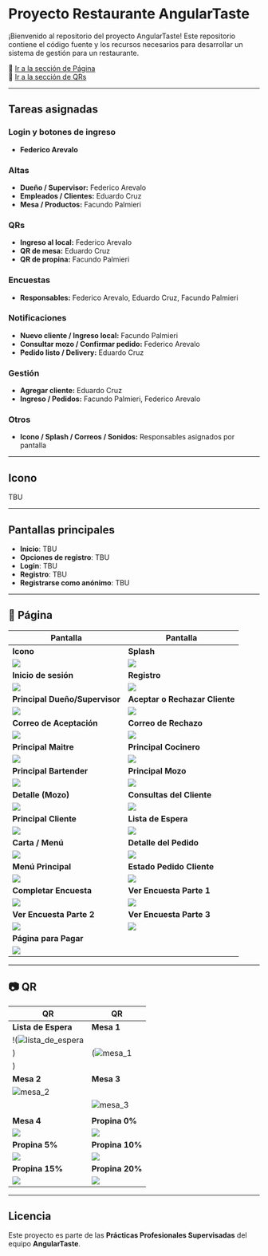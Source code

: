# Proyecto Restaurante AngularTaste

¡Bienvenido al repositorio del proyecto AngularTaste! Este repositorio contiene el código fuente y los recursos necesarios para desarrollar un sistema de gestión para un restaurante.

📌 [Ir a la sección de Página](#página)  
📌 [Ir a la sección de QRs](#qr)

---

## Tareas asignadas

### Login y botones de ingreso
- **Federico Arevalo**

### Altas
- **Dueño / Supervisor:** Federico Arevalo  
- **Empleados / Clientes:** Eduardo Cruz  
- **Mesa / Productos:** Facundo Palmieri

### QRs
- **Ingreso al local:** Federico Arevalo  
- **QR de mesa:** Eduardo Cruz  
- **QR de propina:** Facundo Palmieri

### Encuestas
- **Responsables:** Federico Arevalo, Eduardo Cruz, Facundo Palmieri

### Notificaciones
- **Nuevo cliente / Ingreso local:** Facundo Palmieri  
- **Consultar mozo / Confirmar pedido:** Federico Arevalo  
- **Pedido listo / Delivery:** Eduardo Cruz

### Gestión
- **Agregar cliente:** Eduardo Cruz  
- **Ingreso / Pedidos:** Facundo Palmieri, Federico Arevalo

### Otros
- **Icono / Splash / Correos / Sonidos:** Responsables asignados por pantalla

---

## Icono

TBU

---

## Pantallas principales

- **Inicio**: TBU  
- **Opciones de registro**: TBU  
- **Login**: TBU  
- **Registro**: TBU  
- **Registrarse como anónimo**: TBU

---

## 📄 Página

| Pantalla                          | Pantalla                        |
|----------------------------------|---------------------------------|
| **Icono**                        | **Splash**                      |
| ![](./assets/img/icono.png)      | ![](./assets/img/splash.png)   |
| **Inicio de sesión**             | **Registro**                    |
| ![](./assets/img/login.png)      | ![](./assets/img/register.png) |
| **Principal Dueño/Supervisor**   | **Aceptar o Rechazar Cliente** |
| ![](./assets/img/duenio.png)     | ![](./assets/img/aprobacion.png) |
| **Correo de Aceptación**         | **Correo de Rechazo**          |
| ![](./assets/img/correo-ok.png)  | ![](./assets/img/correo-no.png) |
| **Principal Maitre**             | **Principal Cocinero**         |
| ![](./assets/img/maitre.png)     | ![](./assets/img/cocinero.png) |
| **Principal Bartender**          | **Principal Mozo**             |
| ![](./assets/img/bartender.png)  | ![](./assets/img/mozo.png)     |
| **Detalle (Mozo)**               | **Consultas del Cliente**      |
| ![](./assets/img/detalle-mozo.png) | ![](./assets/img/consultas.png) |
| **Principal Cliente**            | **Lista de Espera**            |
| ![](./assets/img/cliente.png)    | ![](./assets/img/lista-espera.png) |
| **Carta / Menú**                 | **Detalle del Pedido**         |
| ![](./assets/img/carta.png)      | ![](./assets/img/detalle-pedido.png) |
| **Menú Principal**               | **Estado Pedido Cliente**      |
| ![](./assets/img/menu-principal.png) | ![](./assets/img/estado-cliente.png) |
| **Completar Encuesta**           | **Ver Encuesta Parte 1**       |
| ![](./assets/img/encuesta.png)   | ![](./assets/img/encuesta1.png) |
| **Ver Encuesta Parte 2**         | **Ver Encuesta Parte 3**       |
| ![](./assets/img/encuesta2.png)  | ![](./assets/img/encuesta3.png) |
| **Página para Pagar**            |                                 |
| ![](./assets/img/pago.png)       |                                 |

---

## 📷 QR

| QR                                | QR                             |
|----------------------------------|--------------------------------|
| **Lista de Espera**              | **Mesa 1**                     |
| !(![lista_de_espera](https://github.com/user-attachments/assets/566b3bfa-a8d2-4398-ae0b-0a6c74c0a2cd)
) |(![mesa_1](https://github.com/user-attachments/assets/958a3e71-90ce-400d-ba50-3e26da6e949c)
)    |
| **Mesa 2**                       | **Mesa 3**                     |
| ![mesa_2](https://github.com/user-attachments/assets/4837e82f-0642-415b-9d4a-356390524221)
       |![mesa_3](https://github.com/user-attachments/assets/f3b46426-11c7-4f1b-befc-13c6fcd1be38)
    |
| **Mesa 4**                       | **Propina 0%**                 |
| ![](./assets/qr/mesa4.png)       | ![](./assets/qr/propina0.png)  |
| **Propina 5%**                   | **Propina 10%**                |
| ![](./assets/qr/propina5.png)    | ![](./assets/qr/propina10.png) |
| **Propina 15%**                  | **Propina 20%**                |
| ![](./assets/qr/propina15.png)   | ![](./assets/qr/propina20.png) |

---

## Licencia

Este proyecto es parte de las **Prácticas Profesionales Supervisadas** del equipo **AngularTaste**.
